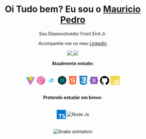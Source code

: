 <div>
  <h1 align="center">
    Oi Tudo bem? Eu sou o 
    <a href="https://www.linkedin.com/in/frontrocha/">Mauricio Pedro</a>
  </h1>
  
  <p align="center">
    Sou Desenvolvedor Front End Jr.
  </p>
    <p align="center">
    Acompanhe-me no meu <a href="https://www.linkedin.com/in/frontrocha/">LinkedIn</a>
  </p>
  
</div>

<div align="center">
  <a href="https://github.com/duribeiro">
    <img height="150em" src="https://github-readme-stats.vercel.app/api?username=frontRocha&count_private=true&include_all_commits=true&show_icons=true&theme=dracula&hide_border=false&show_owner=true"/>
    <img height="150em" src="https://github-readme-stats.vercel.app/api/top-langs/?username=frontRocha&theme=dracula&hide_border=false&&layout=compact"/>
  </a>
</div>

<p align="center"><strong>Atualmente estudo:</strong></p>
<div align="center" valign="top"><br>
  <img align="center" alt="Vite" height="30" width="30" src="https://raw.githubusercontent.com/frontRocha/frontRocha/master/assets/vite.png">
  <img align="center" alt="Sass" height="30" width="30" src="https://raw.githubusercontent.com/frontRocha/frontRocha/master/assets/sass.png">
  <img align="center" alt="Tailwindcss" height="30" width="30" src="https://raw.githubusercontent.com/frontRocha/frontRocha/master/assets/tailwind.png">
  <img align="center" alt="React" height="30" width="30" src="https://raw.githubusercontent.com/frontRocha/frontRocha/master/assets/react.png">
  <img align="center" alt="HTML" height="30" width="30" src="https://raw.githubusercontent.com/frontRocha/frontRocha/master/assets/html.png">
  <img align="center" alt="CSS" height="30" width="30" src="https://raw.githubusercontent.com/devicons/devicon/master/icons/css3/css3-original.svg">
  <img align="center" alt="Bootstrap" height="30" width="30" src="https://raw.githubusercontent.com/frontRocha/frontRocha/master/assets/bootstrap.png">
  <img align="center" alt="Github" height="30" width="30" src="https://raw.githubusercontent.com/frontRocha/frontRocha/master/assets/github.png">
  <img align="center" alt="Javascript" height="30" width="30" src="https://raw.githubusercontent.com/devicons/devicon/master/icons/javascript/javascript-plain.svg">
</div><br>

<p align="center"><strong>Pretendo estudar em breve:</strong></p>
<div align="center" valign="top"><br>
  <img align="center" alt="Typescript" height="30" width="30" src="https://raw.githubusercontent.com/devicons/devicon/master/icons/typescript/typescript-plain.svg">
  <img align="center" alt="Node Js" height="30" width="30" src="https://camo.githubusercontent.com/29e705dcac8d111d67e72cab2037b3d7a5a8dc63ca9291a7a3f226baccb07f28/68747470733a2f2f63646e2e776f726c64766563746f726c6f676f2e636f6d2f6c6f676f732f6e6f64656a732d69636f6e2e737667">
</div><br>



<div align="center">

  ![Snake animation](https://github.com/frontRocha/frontRocha/blob/output/github-contribution-grid-snake.svg)

</div>
